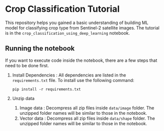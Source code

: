 # Crop Classification Tutorial

This repository helps you gained a basic understanding of building ML model for classifying crop type from Sentinel-2 satellite images. The tutorial is in the `crop_classification_using_deep_learning` notebook.

## Running the notebook ##
If you want to execute code inside the notebook, there are a few steps that need to be done first.
1. Install Dependencies : All dependencies are listed in the `requirements.txt` file. To install use the following command:

   <code>pip install -r requirements.txt</code>
2. Unzip data
   1. Image data : Decompress all zip files inside `data/image` folder. The unzipped folder names will be similar to those in the notebook.
   2. Vector data : Decompress all zip files inside `data/shape` folder. The unzipped folder names will be similar to those in the notebook.
